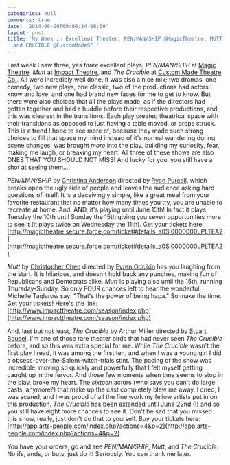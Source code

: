 ```yaml
---
categories: null
comments: true
date: '2014-06-09T09:06:34-06:00'
layout: post
title: 'My Week in Excellent Theater: PEN/MAN/SHIP @MagicTheatre, MUTT @impacttheatre,
  and CRUCIBLE @CustomMadeSF '
---
```


Last week I saw three, yes *three* excellent plays; *PEN/MAN/SHIP* at [Magic Theatre](http://magictheatre.org/), *Mutt* at [Impact Theatre](http://www.impacttheatre.com/), and *The Crucible* at [Custom Made Theatre Co.](http://www.custommade.org/). All were incredibly well done. It was also a nice mix; two dramas, one comedy, two new plays, one classic, two of the productions had actors I know and love, and one had brand new faces for me to get to know. But there were also choices that all the plays made, as if the directors had gotten together and had a huddle before their respective productions, and this was clearest in the transitions. Each play created theatrical space with their transitions as opposed to just having a table moved, or props struck. This is a trend I hope to see more of, because they made such strong choices to fill that space my mind instead of it's normal wandering during scene changes, was brought *more* into the play, building my curiosity, fear, making me laugh, or breaking my heart. All three of these shows are also ONES THAT YOU SHOULD NOT MISS! And lucky for you, you still have a shot at seeing them....

*PEN/MAN/SHIP* by [Christina Anderson](http://newdramatists.org/christina-anderson) directed by [Ryan Purcell](http://www.ryanpurcelldp.com/dp/contact_-.html), which breaks open the ugly side of people and leaves the audience asking hard questions of itself. It is a deceivingly simple, like a great meal from your favorite restaurant that no matter how many times you try, you are unable to recreate at home. And, AND, it's playing until June 15th! In fact it plays Tuesday the 10th until Sunday the 15th giving you seven opportunities more to see it (it plays twice on Wednesday the 11th). Get your tickets here: [http://magictheatre.secure.force.com/ticket#details_a0Si0000000uPLTEA2](http://magictheatre.secure.force.com/ticket#details_a0Si0000000uPLTEA2)

*Mutt* by [Christopher Chen](http://www.christopherchen.org/) directed by [Evren Odcikin](http://www.odcikin.com/) has you laughing from the start. It is hilarious, and doesn't hold back any punches, making fun of Republicans and Democrats alike. *Mutt* is playing also until the 15th, running Thursday-Sunday. So only FOUR chances left to hear the wonderful Michelle Taglarow say: "That's the power of being hapa." So make the time. Get your tickets! Here's the link: [http://www.impacttheatre.com/season/index.php](http://www.impacttheatre.com/season/index.php)

And, last but not least, *The Crucible* by Arthur Miller directed by [Stuart Bousel](http://www.horrorunspeakable.com/). I'm one of those rare theater birds that had never seen *The Crucible* before, and so this was extra special for me. While *The Crucible* wasn't the first play I read, it was among the first ten, and when I was a young girl I did a obsess-over-the-Salem-witch-trials stint. The pacing of the show was incredible, moving so quickly and powerfully that I felt myself getting caught up in the fervor. And those few moments when time seems to stop in the play, broke my heart. The *sixteen* actors (who says you can't do large casts, anymore?) that make up the cast completely blew me away. I cried, I was scared, and I was proud of all the fine work my fellow artists put in on this production. *The Crucible* has been extended until June 22nd (!) and so you still have eight more chances to see it. Don't be sad that you missed this show, really, just don't do that to yourself. Buy your tickets here: [http://app.arts-people.com/index.php?actions=4&p=2](http://app.arts-people.com/index.php?actions=4&p=2)

You have your orders, go and see *PEN/MAN/SHIP*, *Mutt*, and *The Crucible*. No ifs, ands, or buts, just do it! Seriously. You can thank me later.